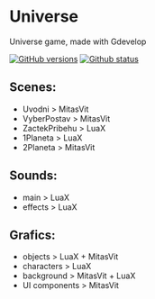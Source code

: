 # Universe
Universe game, made with Gdevelop

<a href="https://github.com/Bigproject1/Universe/"><img alt="GitHub versions" src="https://img.shields.io/badge/version-1.0.0%20beta-yellow" /></a>
<a href="https://github.com/Bigproject1/Universe/"><img alt="Github status" src="https://img.shields.io/badge/status-testing-orange"/></a>

## Scenes:
- Uvodni > MitasVit
- VyberPostav > MitasVit
- ZactekPribehu > LuaX
- 1Planeta > LuaX
- 2Planeta > MitasVit

## Sounds:
- main > LuaX
- effects > LuaX

## Grafics:
- objects > LuaX + MitasVit
- characters > LuaX
- background > MitasVit + LuaX
- UI components > MitasVit

